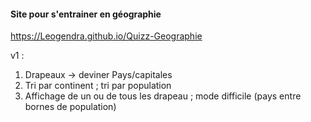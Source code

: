 #### Site pour s'entrainer en géographie
https://Leogendra.github.io/Quizz-Geographie

v1 :
1. Drapeaux -> deviner Pays/capitales
2. Tri par continent ; tri par population
3. Affichage de un ou de tous les drapeau ; mode difficile (pays entre bornes de population)